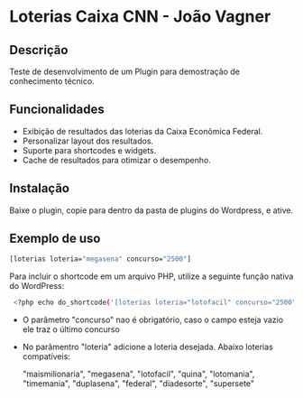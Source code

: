 # Loterias Caixa CNN - João Vagner

## Descrição

Teste de desenvolvimento de um Plugin para demostração de conhecimento técnico.

## Funcionalidades

- Exibição de resultados das loterias da Caixa Econômica Federal.
- Personalizar layout dos resultados.
- Suporte para shortcodes e widgets.
- Cache de resultados para otimizar o desempenho.

## Instalação

Baixe o plugin, copie para dentro da pasta de plugins do Wordpress, e ative.

## Exemplo de uso

```bash
[loterias loteria="megasena" concurso="2500"]
```

Para incluir o shortcode em um arquivo PHP, utilize a seguinte função nativa do WordPress:

```bash
 <?php echo do_shortcode('[loterias loteria="lotofacil" concurso="2500"]'); ?>
```

- O parâmetro "concurso" nao é obrigatório, caso o campo esteja vazio ele traz o último concurso

- No parâmentro "loteria" adicione a loteria desejada. Abaixo loterias compatíveis:

  "maismilionaria",
  "megasena",
  "lotofacil",
  "quina",
  "lotomania",
  "timemania",
  "duplasena",
  "federal",
  "diadesorte",
  "supersete"